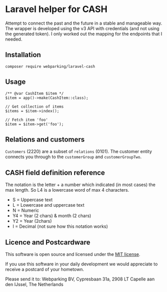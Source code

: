 # Laravel helper for CASH
Attempt to connect the past and the future in a stable and manageable way. The wrapper is developed using the v3 API with credentials (and not using the generated token). I only worked out the mapping for the endpoints that I needed.   

## Installation
```
composer require webparking/laravel-cash
```

## Usage 
    /** @var CashItem $item */
    $item = app()->make(CashItem::class);
    
    // Get collection of items   
    $items = $item->index(); 

    // Fetch item 'foo'   
    $item = $item->get('foo'); 
    
    
## Relations and customers
`Customers` (2220) are a subset of `relations` (0101). The customer entity connects you through to the `customerGroup` and `customerGroupTwo`.  

## CASH field definition reference
The notation is the letter + a number which indicated (in most cases) the max length. So L4 is a lowercase word of max 4 characters.

- S = Uppercase text
- L = Lowercase and uppercase text
- N = Numeric
- Y4 = Year (2 chars) & month (2 chars)
- Y2 = Year (2chars)
- I = Decimal (not sure how this notation works)

## Licence and Postcardware
This software is open source and licensed under the [MIT license](LICENSE.md).

If you use this software in your daily development we would appreciate to receive a postcard of your hometown.

Please send it to: Webparking BV, Cypresbaan 31a, 2908 LT Capelle aan den IJssel, The Netherlands
